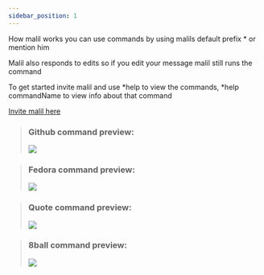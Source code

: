 ```yaml
---
sidebar_position: 1
---
```




 How malil works you can use commands by using malils default prefix * or mention him  

 Malil also responds to edits so if you edit your message malil still runs the command  

 To get started invite malil and use *help to view the commands, *help commandName to view info about that command


[Invite malil here](https://discord.com/oauth2/authorize?client_id=749020331187896410&scope=bot&permissions=117824)

<blockquote>
  <h3 id="github-command-preview">Github command preview:</h3>
  <p><img src="https://imgur.com/tALvIXY.png" class="preview" /></p>
</blockquote>
<blockquote>
  <h3 id="fedora-command-preview">Fedora command preview:</h3>
  <p><img src="https://i.imgur.com/QzNyHTG.png" class="preview" /></p>
</blockquote>
<blockquote>
  <h3 id="quote-command-preview">Quote command preview:</h3>
  <p><img src="https://i.imgur.com/Jo8CnhR.png" class="preview" /></p>
</blockquote>

<blockquote>
  <h3 id="8ball-command-preview">8ball command preview:</h3>
  <p><img src="https://i.imgur.com/1trj6DW.png" class="preview" /></p>
</blockquote>
	
	

